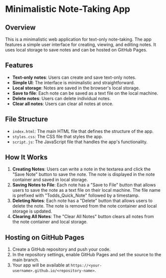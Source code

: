 # Minimalistic Note-Taking App

## Overview
This is a minimalistic web application for text-only note-taking. The app features a simple user interface for creating, viewing, and editing notes. It uses local storage to save notes and can be hosted on GitHub Pages.

## Features
- **Text-only notes**: Users can create and save text-only notes.
- **Simple UI**: The interface is minimalistic and straightforward.
- **Local storage**: Notes are saved in the browser's local storage.
- **Save to file**: Each note can be saved as a text file on the local machine.
- **Delete notes**: Users can delete individual notes.
- **Clear all notes**: Users can clear all notes at once.

## File Structure
- `index.html`: The main HTML file that defines the structure of the app.
- `styles.css`: The CSS file that styles the app.
- `script.js`: The JavaScript file that handles the app's functionality.

## How It Works
1. **Creating Notes**: Users can write a note in the textarea and click the "Save Note" button to save the note. The note is displayed in the note container and saved in local storage.
2. **Saving Notes to File**: Each note has a "Save to File" button that allows users to save the note as a text file on their local machine. The file name is prefixed with "Todds_Quick_Note" followed by a timestamp.
3. **Deleting Notes**: Each note has a "Delete" button that allows users to delete the note. The note is removed from the note container and local storage is updated.
4. **Clearing All Notes**: The "Clear All Notes" button clears all notes from the note container and local storage.

## Hosting on GitHub Pages
1. Create a GitHub repository and push your code.
2. In the repository settings, enable GitHub Pages and set the source to the main branch.
3. Your app will be available at `https://<your-username>.github.io/<repository-name>`.
